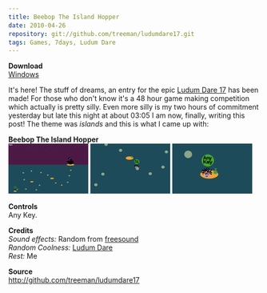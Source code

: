 ```yaml
---
title: Beebop The Island Hopper
date: 2010-04-26
repository: git://github.com/treeman/ludumdare17.git
tags: Games, 7days, Ludum Dare
---
```


**Download**  
[Windows](#)

It's here! The stuff of dreams, an entry for the epic [Ludum Dare 17][id] has been made! For those who don't know it's a 48 hour game making competition which actually is pretty silly. Even more silly is my two hours of commitment yesterday but late this night at about 03:05 I am now, finally, writing this post! The theme was *islands* and this is what I came up with:

**Beebop The Island Hopper**   
![](/images/games/thumbs/beepo1.png)
![](/images/games/thumbs/beepo2.png)
![](/images/games/thumbs/beepo3.png)  

**Controls**   
Any Key.

**Credits**   
*Sound effects:* Random from [freesound](http://www.freesound.org/)  
*Random Coolness:* [Ludum Dare][id]   
*Rest:* Me

**Source**   
<http://github.com/treeman/ludumdare17>

[id]: http://www.ludumdare.com/
